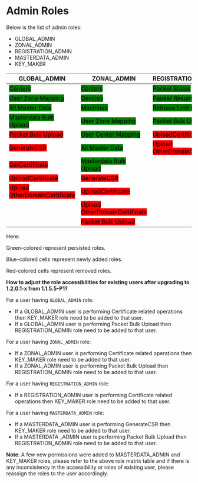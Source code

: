 # Admin Roles

Below is the list of admin roles:

* GLOBAL\_ADMIN
* ZONAL\_ADMIN
* REGISTRATION\_ADMIN
* MASTERDATA\_ADMIN
* KEY\_MAKER

| GLOBAL\_ADMIN                                                            | ZONAL\_ADMIN                                                             | REGISTRATION\_ADMIN                                                      | MASTERDATA\_ADMIN                                                 | KEY\_MAKER                                                               |
| ------------------------------------------------------------------------ | ------------------------------------------------------------------------ | ------------------------------------------------------------------------ | ----------------------------------------------------------------- | ------------------------------------------------------------------------ |
| <mark style="background-color:green;">Centers</mark>                     | <mark style="background-color:green;">Centers</mark>                     | <mark style="background-color:green;">Packet Status</mark>               | <mark style="background-color:green;">Devices</mark>              | <mark style="background-color:green;">GenerateMasterKey</mark>           |
| <mark style="background-color:green;">User Zone Mapping</mark>           | <mark style="background-color:green;">Devices</mark>                     | <mark style="background-color:green;">Pause/ Resume RID</mark>           | <mark style="background-color:green;">Machines</mark>             | <mark style="background-color:blue;">GenerateCSR</mark>                  |
| <mark style="background-color:green;">All Master Data</mark>             | <mark style="background-color:green;">Machines</mark>                    | <mark style="background-color:green;">Retrieve Lost RID</mark>           | <mark style="background-color:green;">All Master Data</mark>      | <mark style="background-color:blue;">GetCertificate</mark>               |
| <mark style="background-color:green;">Masterdata Bulk Upload</mark>      | <mark style="background-color:green;">User Zone Mapping</mark>           | <mark style="background-color:green;">Packet Bulk Upload</mark>          | <mark style="background-color:red;">Masterdata Bulk Upload</mark> | <mark style="background-color:blue;">UploadCertificate</mark>            |
| <mark style="background-color:red;">Packet Bulk Upload</mark>            | <mark style="background-color:green;">User Center Mapping</mark>         | <mark style="background-color:red;">UploadCertificate</mark>             | <mark style="background-color:red;">GenerateCSR</mark>            | <mark style="background-color:blue;">UploadOtherDomainCertificate</mark> |
| <mark style="background-color:red;">GenerateCSR</mark>                   | <mark style="background-color:green;">All Master Data</mark>             | <mark style="background-color:red;">Upload OtherDomainCertificate</mark> | <mark style="background-color:blue;">Devices</mark>               |                                                                          |
| <mark style="background-color:red;">GetCertificate</mark>                | <mark style="background-color:green;">Masterdata Bulk Upload</mark>      |                                                                          | <mark style="background-color:blue;">Machines</mark>              |                                                                          |
| <mark style="background-color:red;">UploadCertificate</mark>             | <mark style="background-color:red;">GenerateCSR</mark>                   |                                                                          |                                                                   |                                                                          |
| <mark style="background-color:red;">Upload OtherDomainCertificate</mark> | <mark style="background-color:red;">UploadCertificate</mark>             |                                                                          |                                                                   |                                                                          |
|                                                                          | <mark style="background-color:red;">Upload OtherDomainCertificate</mark> |                                                                          |                                                                   |                                                                          |
|                                                                          | <mark style="background-color:red;">Packet Bulk Upload</mark>            |                                                                          |                                                                   |                                                                          |

Here:

Green-colored represent persisted roles.

Blue-colored cells represent newly added roles.

Red-colored cells represent removed roles.

**How to adjust the role accessibilities for existing users after upgrading to 1.2.0.1-x from 1.1.5.5-P1?**

For a user having `GLOBAL_ADMIN` role:

* If a GLOBAL\_ADMIN user is performing Certificate related operations then KEY\_MAKER role need to be added to that user.
* If a GLOBAL\_ADMIN user is performing Packet Bulk Upload then REGISTRATION\_ADMIN role need to be added to that user.

For a user having `ZONAL_ADMIN` role:

* If a ZONAL\_ADMIN user is performing Certificate related operations then KEY\_MAKER role need to be added to that user.
* If a ZONAL\_ADMIN user is performing Packet Bulk Upload then REGISTRATION\_ADMIN role need to be added to that user.

For a user having `REGISTRATION_ADMIN` role:

* If a REGISTRATION\_ADMIN user is performing Certificate related operations then KEY\_MAKER role need to be added to that user.

For a user having `MASTERDATA_ADMIN` role:

* If a MASTERDATA\_ADMIN user is performing GenerateCSR then KEY\_MAKER role need to be added to that user.
* If a MASTERDATA \_ADMIN user is performing Packet Bulk Upload then REGISTRATION\_ADMIN role need to be added to that user.

**Note**: A few new permissions were added to MASTERDATA\_ADMIN and KEY\_MAKER roles, please refer to the above role matrix table and if there is any inconsistency in the accessibility or roles of existing user, please reassign the roles to the user accordingly.
